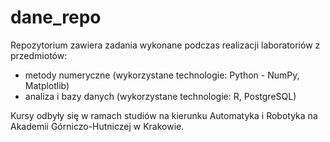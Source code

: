 # dane_repo
Repozytorium zawiera zadania wykonane podczas realizacji laboratoriów z przedmiotów:
- metody numeryczne (wykorzystane technologie: Python - NumPy, Matplotlib)
- analiza i bazy danych (wykorzystane technologie: R, PostgreSQL)
  
Kursy odbyły się w ramach studiów na kierunku Automatyka i Robotyka na Akademii Górniczo-Hutniczej w Krakowie.

